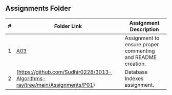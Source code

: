 ##  Assignments Folder

|   #   | Folder Link | Assignment Description |
| :---: | ----------- | ---------------------- |
|  1    | [A03](https://github.com/Sudhir0228/3013-Algorithms-ray/tree/main/Assignments/A03)| Assignment to ensure proper commenting and README creation.| 
|  2    | [https://github.com/Sudhir0228/3013-Algorithms-ray/tree/main/Assignments/P01)| Database Indexes assignment.| 



